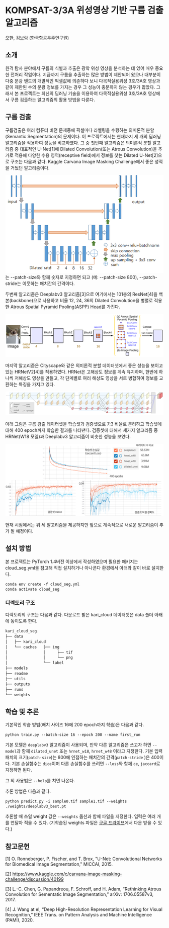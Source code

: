 # KOMPSAT-3/3A 위성영상 기반 구름 검출 알고리즘


오한, 김보람 (한국항공우주연구원)

## 소개

원격 탐사 분야에서 구름의 식별과 추출은 광학 위성 영상을 분석하는 데 있어 매우 중요한 전처리 작업이다. 지금까지 구름을 추출하는 많은 방법이 제안되어 왔으나 대부분이 다중 분광 밴드의 개별적인 픽셀값에 의존하다 보니 다목적실용위성 3호/3A호 영상과 같이 제한된 수의 분광 정보를 가지는 경우 그 성능이 충분하지 않는 경우가 많았다. 그래서 본 프로젝트는 최신의 딥러닝 기술을 이용하여 다목적실용위성 3호/3A호 영상에서 구름 검출하는 알고리즘의 활용 방법을 다룬다. 



## 구름 검출

구름검출은 여러 컴퓨터 비전 문제중에 픽셀마다 라벨링을 수행하는 의미론적 분할(Semantic Segmentation)의 문제이다. 이 프로젝트에서는 현재까지 세 개의 딥러닝 알고리즘을 적용하여 성능을 비교하였다. 그 중 첫번째 알고리즘은 의미론적 분할 알고리즘 중 대표적인 U-Net[1]에 Dilated Convolution(또는 Atrous Convolution)을 추가로 적용해 다양한 수용 영역(receptive field)에서 정보를 찾는 Dilated U-Net[2]으로 구조는 다음과 같다. Kaggle Carvana Image Masking Challenge에서 좋은 성적을 거뒀던 알고리즘이다. 



![image-20201122152350700](./readme/fig1_dilated_unet.png)는 --patch-size와 함께 숫자로 지정하면 되고 (예: --patch-size 800), --patch-stride는 이웃하는 패치간의 간격이다. 



두번째 알고리즘은 Deeplabv3 알고리즘[3]으로 여기에서는 101층의 ResNet[4]을 백본(backbone)으로 사용하고 비율 12, 24, 36의 Dilated Convolution을 병렬로 적용한 Atrous Spatial Pyramid Pooling(ASPP) Head를 가진다.



![image-20201122152446818](./readme/fig2_deeplabv3.png)



마지막 알고리즘은 Cityscape와 같은 의미론적 분할 데이터셋에서 좋은 성능을 보이고 있는 HRNetV2[4]를 적용하였다. HRNet은 고해상도 정보를 계속 유지하며, 한번에 하나씩 저해상도 영상을 만들고, 각 단계별로 여러 해상도 영상을 서로 병합하여 정보를 교환하는 특징을 가지고 있다.   



![image-20201122152547747](./readme/fig3_hrnetv2.png)



아래 그림은 구름 검출 데이터셋을 학습셋과 검증셋으로 7:3 비율로 분리하고 학습셋에 대해 400 epoch까지 학습한 결과를 나타낸다. 검증셋에 대해서 세가지 알고리즘 중  HRNet(W18 모델)과 Deeplabv3 알고리즘이 비슷한 성능을 보였다.

![image-20201122153045848](./readme/fig4_training.png)



현재 시점에서는 위 세 알고리즘을 제공하지만 앞으로 계속적으로 새로운 알고리즘이 추가 될 예정이다.

 

## 설치 방법

본 프로젝트는 PyTorch 1.4버전 이상에서 작성하였으며 필요한 패키지는 cloud_seg.yml을 참고해 직접 설치하거나 아나콘다 환경에서 아래와 같이 바로 설치한다.

```
conda env create -f cloud_seg.yml
conda activate cloud_seg
```

### 디렉토리 구조

디렉토리의 구조는 다음과 같다.
다운로드 받은 kari_cloud 데이터셋은 data 폴더 아래에 놓이도록 한다. 

```bash
kari_cloud_seg
├── data
│   ├── kari_cloud 
│   └── caches   ├── img 
│                │     ├── tif
│                │     └── png
│                └── label  
├── models
├── readme
├── utils
├── outputs
├── runs
└── weights
```


## 학습 및 추론 

기본적인 학습 방법(배치 사이즈 16에 200 epoch까지 학습)은 다음과 같다. 

```
python train.py --batch-size 16 --epoch 200 --name first_run
```

기본 모델은 `deeplabv3` 알고리즘이 사용되며, 만약 다른 알고리즘은 쓰고자 하면 `--model`과 함께 `dilated_unet` 또는 `hrnet_w18`, `hrnet_w48` 이라고 지정한다.
기본 입력 패치의 크기(`patch-size`)는 800에 인접하는 패치간의 간격(`patch-stride` )은 400이다. 
기본 손실함수는 `dice`이며 다른 손실함수를 쓰려면 `--loss`와 함께 `ce`, `jaccard`로 지정하면 된다.

그 외 사용법은 `--help`를 치면 나온다.

추론 방법은 다음과 같다.

```
python predict.py -i sample0.tif sample1.tif --weights ./weights/deeplabv3_best.pt
```

추론할 때 쓰일 weight 값은 `--weights` 옵션과 함께 파일을 지정한다. 입력은 여러 개를 연달아 적을 수 있다.
(기학습된 weights 파일은 [구글 드라이브](https://drive.google.com/file/d/1J90gcP86sYcDlUdcyW9vx4ejmgw3F9YP/view?usp=sharing)에서 다운 받을 수 있다.)



## 참고문헌

[1] O. Ronneberger, P. Fischer, and T. Brox, "U-Net: Convolutional Networks for Biomedical Image Segmentation," MICCAI, 2015.

[2] https://www.kaggle.com/c/carvana-image-masking-challenge/discussion/40199

[3] L.-C. Chen, G. Papandreou, F. Schroff, and H. Adam, “Rethinking Atrous Convolution for Sementatic Image Segmentation,” arXiv: 1706.05587v3, 2017. 

[4] J. Wang at el, “Deep High-Resolution Representation Learning for Visual Recognition,” IEEE Trans. on Pattern Analysis and Machine Intelligence (PAMI), 2020. 
